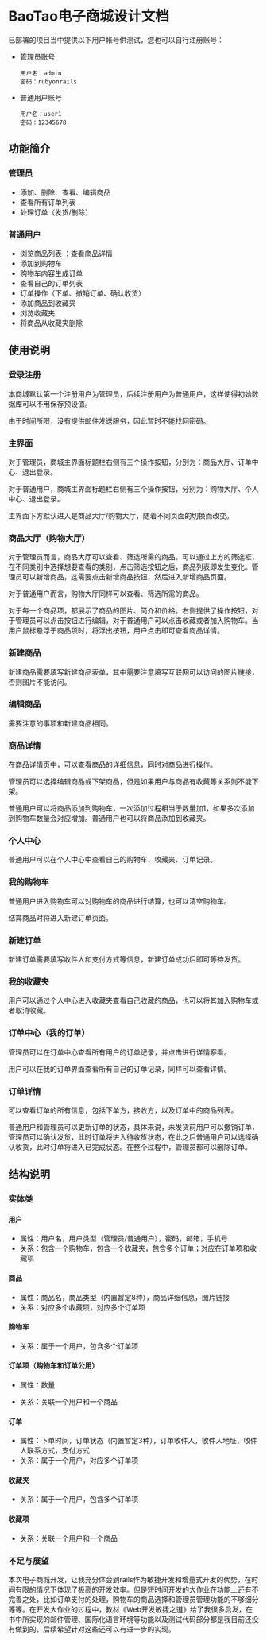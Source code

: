 # BaoTao电子商城设计文档

已部署的项目当中提供以下用户帐号供测试，您也可以自行注册账号：

- 管理员账号

  ```
  用户名：admin
  密码：rubyonrails
  ```

- 普通用户账号

  ```
  用户名：user1
  密码：12345678
  ```

  

## 功能简介

### 管理员

- 添加、删除、查看、编辑商品
- 查看所有订单列表
- 处理订单（发货/删除）

### 普通用户

- 浏览商品列表 ：查看商品详情
- 添加到购物车
- 购物车内容生成订单
- 查看自己的订单列表
- 订单操作（下单、撤销订单、确认收货）
- 添加商品到收藏夹
- 浏览收藏夹
- 将商品从收藏夹删除



## 使用说明

### 登录注册

本商城默认第一个注册用户为管理员，后续注册用户为普通用户，这样使得初始数据库可以不用保存预设值。

由于时间所限，没有提供邮件发送服务，因此暂时不能找回密码。

### 主界面

对于管理员，商城主界面标题栏右侧有三个操作按钮，分别为：商品大厅、订单中心、退出登录。

对于普通用户，商城主界面标题栏右侧有三个操作按钮，分别为：购物大厅、个人中心、退出登录。

主界面下方默认进入是商品大厅/购物大厅，随着不同页面的切换而改变。

### 商品大厅（购物大厅）

对于管理员而言，商品大厅可以查看、筛选所需的商品。可以通过上方的筛选框，在不同类别中选择想要查看的类别，点击筛选按钮之后，商品列表即发生变化。管理员可以新增商品，这需要点击新增商品按钮，然后进入新增商品页面。

对于普通用户而言，购物大厅同样可以查看、筛选所需的商品。

对于每一个商品项，都展示了商品的图片、简介和价格。右侧提供了操作按钮，对于管理员可以点击按钮进行编辑，对于普通用户可以点击收藏或者加入购物车。当用户鼠标悬浮于商品项时，将浮出按钮，用户点击即可查看商品详情。

### 新建商品

新建商品需要填写新建商品表单，其中需要注意填写互联网可以访问的图片链接，否则图片不能访问。

### 编辑商品

需要注意的事项和新建商品相同。

### 商品详情

在商品详情页中，可以查看商品的详细信息，同时对商品进行操作。

管理员可以选择编辑商品或下架商品，但是如果用户与商品有收藏等关系则不能下架。

普通用户可以将商品添加到购物车，一次添加过程相当于数量加1，如果多次添加到购物车数量会对应增加。普通用户也可以将商品添加到收藏夹。

### 个人中心

普通用户可以在个人中心中查看自己的购物车、收藏夹、订单记录。

### 我的购物车

普通用户进入购物车可以对购物车的商品进行结算，也可以清空购物车。

结算商品时将进入新建订单页面。

### 新建订单

新建订单需要填写收件人和支付方式等信息，新建订单成功后即可等待发货。

### 我的收藏夹

用户可以通过个人中心进入收藏夹查看自己收藏的商品，也可以将其加入购物车或者取消收藏。

### 订单中心（我的订单）

管理员可以在订单中心查看所有用户的订单记录，并点击进行详情察看。

用户可以在我的订单界面查看所有自己的订单记录，同样可以查看详情。

### 订单详情

可以查看订单的所有信息，包括下单方，接收方，以及订单中的商品列表。

普通用户和管理员可以更新订单的状态，具体来说，未发货前用户可以撤销订单，管理员可以确认发货，此时订单将进入待收货状态，在此之后普通用户可以选择确认收货，此时订单将进入已完成状态。在整个过程中，管理员都可以删除订单。



## 结构说明

### 实体类

#### 用户

- 属性：用户名，用户类型（管理员/普通用户），密码，邮箱，手机号
- 关系：包含一个购物车，包含一个收藏夹，包含多个订单；对应在订单项和收藏项

#### 商品

- 属性：商品名，商品类型（内置暂定8种），商品详细信息，图片链接
- 关系：对应多个收藏项，对应多个订单项

#### 购物车

- 关系：属于一个用户，包含多个订单项

#### 订单项（购物车和订单公用）

- 属性：数量

- 关系：关联一个用户和一个商品

#### 订单

- 属性：下单时间，订单状态（内置暂定3种），订单收件人，收件人地址，收件人联系方式，支付方式
- 关系：属于一个用户，对应多个订单项

#### 收藏夹

- 关系：属于一个用户，包含多个订单项

#### 收藏项

- 关系：关联一个用户和一个商品



### 不足与展望

本次电子商城开发，让我充分体会到rails作为敏捷开发和增量式开发的优势，在时间有限的情况下体现了极高的开发效率。但是短时间开发的大作业在功能上还有不完善之处，比如订单支付的处理，购物车的商品选择和管理员管理功能的不够细分等等。在开发大作业的过程中，教材《Web开发敏捷之道》给了我很多启发，在书中所实现的邮件管理、国际化语言环境等功能以及测试代码部分都是我目前还没有做到的，后续希望针对这些还可以有进一步的实现。









